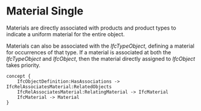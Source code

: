 Material Single
===============

Materials are directly associated with products and product types to indicate a uniform material for the entire object.

Materials can also be associated with the _IfcTypeObject_, defining a material for occurrences of that type. If a material is associated at both the _IfcTypeObject_ and _IfcObject_, then the material directly assigned to _IfcObject_ takes priority.

```
concept {
    IfcObjectDefinition:HasAssociations -> IfcRelAssociatesMaterial:RelatedObjects
    IfcRelAssociatesMaterial:RelatingMaterial -> IfcMaterial
    IfcMaterial -> Material
}
```
